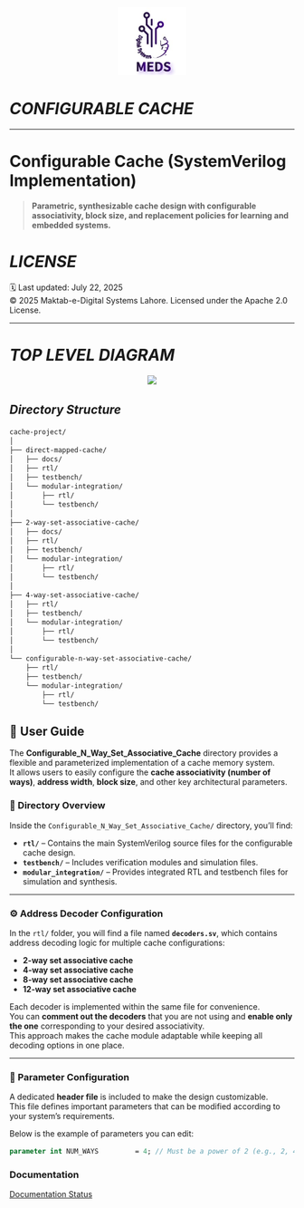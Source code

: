 <p align="center">
  <img src="/Direct_Mapped_Cache/docs/meds_uet_logo.png"  width="120">
</p>


# ***CONFIGURABLE CACHE***
---
# Configurable Cache (SystemVerilog Implementation)

> **Parametric, synthesizable cache design with configurable associativity, block size, and replacement policies for learning and embedded systems.**


# ***LICENSE***
🗓️ Last updated: July 22, 2025  
© 2025 Maktab-e-Digital Systems Lahore. Licensed under the Apache 2.0 License.

---


# ***TOP LEVEL DIAGRAM***
<p align="center">
  <img src="/Direct_Mapped_Cache/docs/TOP_BLOCK_LEVEL/CACHE_TOPLEVEL.png"  width="360">
</p>

## ***Directory Structure***
```
cache-project/
│
├── direct-mapped-cache/
│   ├── docs/
│   ├── rtl/
│   ├── testbench/
│   └── modular-integration/
│       ├── rtl/
│       └── testbench/
│
├── 2-way-set-associative-cache/
│   ├── docs/
│   ├── rtl/
│   ├── testbench/
│   └── modular-integration/
│       ├── rtl/
│       └── testbench/
│
├── 4-way-set-associative-cache/
│   ├── rtl/
│   ├── testbench/
│   └── modular-integration/
│       ├── rtl/
│       └── testbench/
│
└── configurable-n-way-set-associative-cache/
    ├── rtl/
    ├── testbench/
    └── modular-integration/
        ├── rtl/
        └── testbench/
```

## 🧭 User Guide

The **Configurable_N_Way_Set_Associative_Cache** directory provides a flexible and parameterized implementation of a cache memory system.  
It allows users to easily configure the **cache associativity (number of ways)**, **address width**, **block size**, and other key architectural parameters.

### 📂 Directory Overview

Inside the `Configurable_N_Way_Set_Associative_Cache/` directory, you’ll find:

- **`rtl/`** – Contains the main SystemVerilog source files for the configurable cache design.  
- **`testbench/`** – Includes verification modules and simulation files.  
- **`modular_integration/`** – Provides integrated RTL and testbench files for  simulation and synthesis.

---

### ⚙️ Address Decoder Configuration

In the `rtl/` folder, you will find a file named **`decoders.sv`**, which contains address decoding logic for multiple cache configurations:

- **2-way set associative cache**  
- **4-way set associative cache**  
- **8-way set associative cache**  
- **12-way set associative cache**

Each decoder is implemented within the same file for convenience.  
You can **comment out the decoders** that you are not using and **enable only the one** corresponding to your desired associativity.  
This approach makes the cache module adaptable while keeping all decoding options in one place.

---

### 🧩 Parameter Configuration

A dedicated **header file** is included to make the design customizable.  
This file defines important parameters that can be modified according to your system’s requirements.

Below is the example of parameters you can edit:

```systemverilog
parameter int NUM_WAYS         = 4; // Must be a power of 2 (e.g., 2, 4, 8, 16)
```
### Documentation
[Documentation Status](https://repo-k.readthedocs.io/en/latest/)
